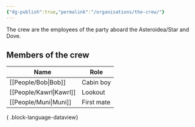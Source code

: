 ```yaml
---
{"dg-publish":true,"permalink":"/organisations/the-crew/"}
---
```


The crew are the employees of the party aboard the Asteroidea/Star and Dove.

## Members of the crew
| Name                       | Role       |
| -------------------------- | ---------- |
| [[People/Bob\|Bob]]     | Cabin boy  |
| [[People/Kawrl\|Kawrl]] | Lookout    |
| [[People/Muni\|Muni]]   | First mate |

{ .block-language-dataview}

